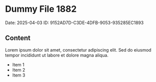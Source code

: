 # Dummy File 1882

Date: 2025-04-03
ID: 9152AD7D-C3DE-4DFB-9053-935285EC1893

## Content

Lorem ipsum dolor sit amet, consectetur adipiscing elit.
Sed do eiusmod tempor incididunt ut labore et dolore magna aliqua.

* Item 1
* Item 2
* Item 3
